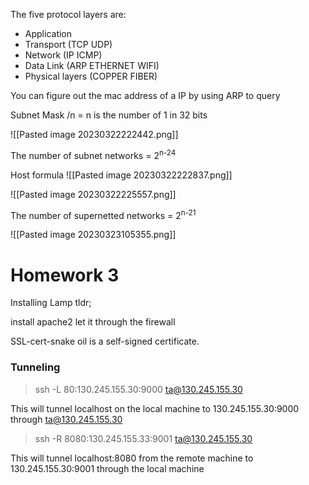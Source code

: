 
The five protocol layers are:
- Application
- Transport (TCP UDP)
- Network (IP ICMP)
- Data Link (ARP ETHERNET WIFI)
- Physical layers (COPPER FIBER)

You can figure out the mac address of a IP by using ARP to query

Subnet Mask /n = n is the number of 1 in 32 bits

![[Pasted image 20230322222442.png]]

The number of subnet networks = 2<sup>n-24</sup>

Host formula
![[Pasted image 20230322222837.png]]


![[Pasted image 20230322225557.png]]

The number of supernetted networks = 2<sup>n-21</sup>

![[Pasted image 20230323105355.png]]

<h1>Homework 3</h1>

Installing Lamp tldr;

install apache2
let it through the firewall

SSL-cert-snake oil is a self-signed certificate.

### Tunneling

>ssh -L 80:130.245.155.30:9000 ta@130.245.155.30

This will tunnel localhost on the local machine to 130.245.155.30:9000 through ta@130.245.155.30

>ssh -R 8080:130.245.155.33:9001 ta@130.245.155.30

This will tunnel localhost:8080 from the remote machine to 130.245.155.30:9001 through the local machine